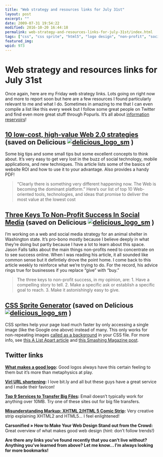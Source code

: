 ```yaml
---
title: "Web strategy and resources links for July 31st"
layout: post
excerpt: ""
date: 2009-07-31 19:54:22
modified: 2016-10-20 16:44:18
permalink: web-strategy-and-resources-links-for-july-31st/index.html
tags: ["css", "css sprite", "html5", "logo design", "non-profit", "social media", "url shortening", "web 2.0", "web strategy", "xhtml2", "web strategy"]
featured_img: 
wpid: 973
---
```


# Web strategy and resources links for July 31st

Once again, here are my Friday web strategy links. Lots going on right now and more to report soon but here are a few resources I found particularly relevant to me and what I do. Sometimes in amazing to me that I can even compile a list like this every week but I follow some great people on Twitter and find even more great stuff through Popurls. It’s all about [information reservoirs](/information-reservoirs-or-how-i-keep-track-of-a-large-amount-of-incoming-information/)!

[10 low-cost, high-value Web 2.0 strategies](http://blogs.techrepublic.com.com/10things/?p=919 "10 low-cost, high-value Web 2.0 strategies") (saved on Delicious [![delicious_logo_sm](/_images/2009/07/delicious_logo_sm.jpg "delicious_logo_sm")](http://delicious.com/joshcanhelp/strategy) )
--------------------------------------------------------------------------------------------------------------------------------------------------------------------------------------------------------------------------------------------------------------------------------------------------------------------------------------

Some big tips and some small tips but some excellent concepts to think about. It’s very easy to get very lost in the buzz of social technology, mobile applications, and new techniques. This article lists some of the basics of website ROI and how to use it to your advantage. Also provides a handy PDF!

> “Clearly there is something very different happening now. The Web is becoming the dominant platform.” Here’s our list of top 10 Web-oriented tools, technologies, and ideas that promise to deliver the most value at the lowest cost

[Three Keys To Non-Profit Success In Social Media](http://www.socialmediaexplorer.com/2009/07/23/three-keys-to-non-profit-success-in-social-media/ "Three Keys To Non-Profit Success In Social Media") (saved on Delicious [![delicious_logo_sm](/_images/2009/07/delicious_logo_sm.jpg "delicious_logo_sm")](http://delicious.com/joshcanhelp/strategy) )
------------------------------------------------------------------------------------------------------------------------------------------------------------------------------------------------------------------------------------------------------------------------------------------------------------------------------------------------------------------------------------------------

I’m working on a web and social media strategy for an animal shelter in Washington state. It’s pro-bono mostly because I believe deeply in what they’re doing but partly because I have a lot to learn about this space. Jason Falls talks about the main things non-profits need to concentrate on to see success online. When I was reading his article, it all sounded like common sense but it defintiely drove the point home. I come back to this article weekly to reinforce what we’re trying to do. For the record, his advice rings true for businesses if you replace “give” with “buy.”

> The three keys to non-profit success, in my opinion, are: 1. Have a compelling story to tell. 2. Make a specific ask or establish a specific goal to reach. 3. Make it astonishingly easy to give.

[CSS Sprite Generator](http://spritegen.website-performance.org/ "CSS Sprite Generator") (saved on Delicious [![delicious_logo_sm](/_images/2009/07/delicious_logo_sm.jpg "delicious_logo_sm")](http://delicious.com/joshcanhelp/css) )
-----------------------------------------------------------------------------------------------------------------------------------------------------------------------------------------------------------------------------------------------------------------------------

CSS sprites help your page load much faster by only accessing a single image (like the Google one above) instead of many. This only works for non-repeating images [called as a background](http://w3schools.com/css/css_background.asp) in your CSS file. For more info, see [this A List Apart article](http://www.alistapart.com/articles/sprites) and [this Smashing Magazine post](http://www.smashingmagazine.com/2009/04/27/the-mystery-of-css-sprites-techniques-tools-and-tutorials/).

Twitter links
-------------

**[What makes a good logo](http://bit.ly/GZtV7):** Good logos always have this certain feeling to them but it’s more than metaphysics at play.

**[Virl URL shortening](http://virl.com/tools.php):** I love bit.ly and all but these guys have a great service and I made their favicon!

**[Top 9 Services to Transfer Big Files](http://bit.ly/3oKp3x):** Email doesn’t typically work for anything over 10MB. Try one of these sites out for big file transfers.

**[Misunderstanding Markup: XHTML 2/HTML 5 Comic Strip](http://tinyurl.com/nbfmpl):** Very creative strip explaining XHTML2 and HTML5… I feel enlightened!

**Carsonified » How to Make Your Web Design Stand out from the Crowd:** Great overview of what makes good web design (hint: don’t follow trends!)

**Are there any links you’ve found recently that you can’t live without? Anything you’ve learned from above? Let me know… I’m always looking for more bookmarks!**